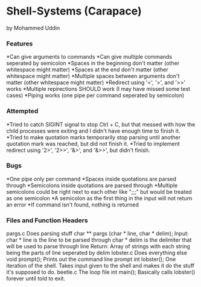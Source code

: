 # Shell-Systems (Carapace)
by Mohammed Uddin

### Features
  *Can give arguments to commands
  *Can give multiple commands seperated by semicolon
  *Spaces in the beginning don't matter (other whitespace might matter)
  *Spaces at the end don't matter (other whitespace might matter)
  *Multiple spaces between arguments don't matter (other whitespace might matter)
  *Redirect using '<', '>', and '>>' works
  *Multiple repirections SHOULD work (I may have missed some test cases)
  *Piping works (one pipe per command seperated by semicolon)

### Attempted
  *Tried to catch SIGINT signal to stop Ctrl + C, but that messed with how the child processes were exiting and I didn't have enough time to finish it.
  *Tried to make quotation marks temporarily stop parsing until another quotation mark was reached, but did not finish it.
  *Tried to implement redirect using '2>', '2>>', '&>', and '&>>', but didn't finish.

### Bugs
  *One pipe only per command
  *Spaces inside quotations are parsed through
  *Semicolons inside quotations are parsed through
  *Multiple semicolons could be right next to each other like ";;;" but would be treated as one semicolon
  *A semicolon as the first thing in the input will not return an error
  *If command isn't found, nothing is returned

### Files and Function Headers
pargs.c
  Does parsing stuff
  char ** pargs (char * line, char * delim);
    Input:
      char * line is the line to be parsed through
      char * delim is the delimiter that will be used to parse through line
    Return:
      Array of strings with each string being the parts of line seperated by delim
lobster.c
  Does everything else
  void prompt();
    Prints out the command line prompt
  int lobster();
    One iteration of the shell. Takes input given to the shell and makes it do the stuff it's supposed to do.
beetle.c
  The loop file
    int main();
      Basically calls lobster() forever until told to exit.
    
